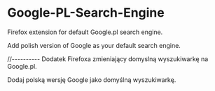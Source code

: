 # Google-PL-Search-Engine
Firefox extension for default Google.pl search engine.

Add polish version of Google as your default search engine. 

//----------
Dodatek Firefoxa zmieniający domyslną wyszukiwarkę na Google.pl.

Dodaj polską wersję Google jako domyślną wyszukiwarkę.
